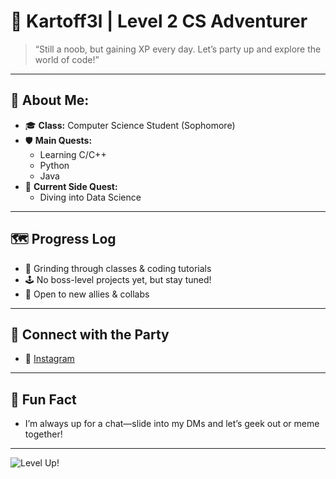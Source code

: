 # 🥔 Kartoff3l | Level 2 CS Adventurer

> “Still a noob, but gaining XP every day. Let’s party up and explore the world of code!”

---

## 🧭 About Me:  
- 🎓 **Class:** Computer Science Student (Sophomore)
- 🛡️ **Main Quests:**  
  - Learning C/C++  
  - Python  
  - Java  
- 🧠 **Current Side Quest:**  
  - Diving into Data Science

---

## 🗺️ Progress Log
- 🔄 Grinding through classes & coding tutorials
- 🕹️ No boss-level projects yet, but stay tuned!
- 🤝 Open to new allies & collabs

---

## 📡 Connect with the Party
- 📸 [Instagram](https://www.instagram.com/smashedpateto/)

---

## 🎲 Fun Fact
- I’m always up for a chat—slide into my DMs and let’s geek out or meme together!

---

![Level Up!](https://media.giphy.com/media/26BRrSvJUa0crqw4E/giphy.gif)
